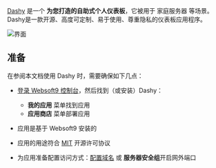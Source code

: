 [Dashy]() 是一个 **为您打造的自助式个人仪表板**，它被用于 家庭服务器  等场景。Dashy是一款开源、高度可定制、易于使用、尊重隐私的仪表板应用程序。


![界面](http://libs.websoft9.com/Websoft9/DocsPicture/zh/dashy/dashy-gui-websoft9.png)


## 准备

在参阅本文档使用 Dashy 时，需要确保如下几点：

- [登录 Websoft9 控制台](./login-console)，然后找到（或安装）Dashy：
  - **我的应用** 菜单找到应用 
  - **应用商店** 菜单部署应用

- 应用是基于 Websoft9 安装的


- 应用的用途符合 [MIT](https://opensource.org/licenses/MIT) 开源许可协议


- 为应用准备配置访问方式：[配置域名](./domain-set) 或 **服务器安全组**开启网外端口